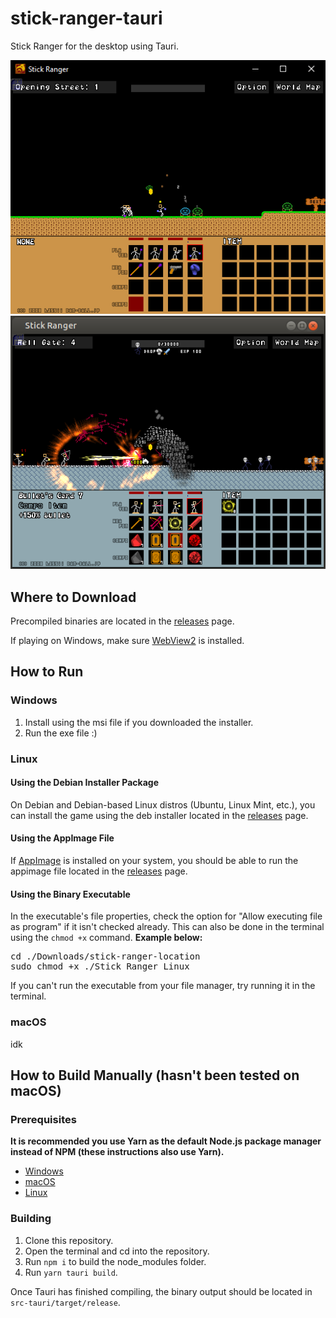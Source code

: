 <h1>stick-ranger-tauri</h1>
  <p>Stick Ranger for the desktop using Tauri.</p>
  <img src="https://github.com/quique-gq/stick-ranger-tauri/blob/main/screenie_windows.png" alt="Gameplay screenshot on Windows">
    <img src="https://github.com/quique-gq/stick-ranger-tauri/blob/main/screenie_linux.png" alt="Gameplay screenshot on Linux">

<h2 id="where-to-download">Where to Download</h2>
  <p>Precompiled binaries are located in the <a href="https://github.com/quique-gq/stick-ranger-tauri/releases">releases</a> page.</p>
  <p>If playing on Windows, make sure <a href="https://developer.microsoft.com/en-us/microsoft-edge/webview2/#download-section">WebView2</a> is installed.</p>

<h2>How to Run</h2>
  <h3>Windows</h3>
    <ol>
      <li>Install using the msi file if you downloaded the installer.</li>
      <li>Run the exe file :)</li>
    </ol>
  <h3>Linux</h3>
    <h4>Using the Debian Installer Package</h4>
      <p>On Debian and Debian-based Linux distros (Ubuntu, Linux Mint, etc.), you can install the game using the deb installer located in the <a href="https://github.com/quique-gq/stick-ranger-tauri/releases">releases</a> page.</p>
    <h4>Using the AppImage File</h4>
      <p>If <a href="https://appimage.org/">AppImage</a> is installed on your system, you should be able to run the appimage file located in the <a href="https://github.com/quique-gq/stick-ranger-tauri/releases">releases</a> page.</p>
    <h4>Using the Binary Executable</h4>
      <p>In the executable's file properties, check the option for "Allow executing file as program" if it isn't checked already. This can also be done in the terminal using the <code>chmod +x</code> command. <strong>Example below:</strong></p>
      <pre>cd ./Downloads/stick-ranger-location<br>sudo chmod +x ./Stick_Ranger_Linux</pre>
      <p>If you can't run the executable from your file manager, try running it in the terminal.</p>
  <h3>macOS</h3>
    <p>idk</p>

<h2>How to Build Manually (hasn't been tested on macOS)</h2>
  <h3>Prerequisites</h3>
    <p><strong>It is recommended you use Yarn as the default Node.js package manager instead of NPM (these instructions also use Yarn).</strong></p>
    <ul>
      <li><a href="https://tauri.studio/en/docs/getting-started/setup-windows">Windows</a></li>
      <li><a href="https://tauri.studio/en/docs/getting-started/setup-macos">macOS</a></li>
      <li><a href="https://tauri.studio/en/docs/getting-started/setup-linux/">Linux</a></li>
    </ul>
  <h3>Building</h3>
    <ol>
      <li>Clone this repository.</li>
      <li>Open the terminal and cd into the repository.</li>
      <li>Run <code>npm i</code> to build the node_modules folder.</li>
      <li>Run <code>yarn tauri build</code>.</li>
    </ol>
    <p>Once Tauri has finished compiling, the binary output should be located in <code>src-tauri/target/release</code>.</p>
